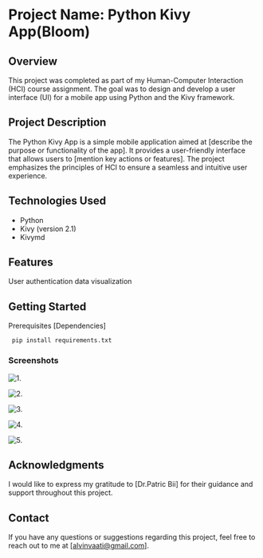 # Project Name: Python Kivy App(Bloom)
## Overview
This project was completed as part of my Human-Computer Interaction (HCI) course assignment. The goal was to design and develop a user interface (UI) for a mobile app using Python and the Kivy framework.

## Project Description
The Python Kivy App is a simple mobile application aimed at [describe the purpose or functionality of the app]. It provides a user-friendly interface that allows users to [mention key actions or features]. The project emphasizes the principles of HCI to ensure a seamless and intuitive user experience.

## Technologies Used
- Python
- Kivy (version 2.1)
- Kivymd

## Features
User authentication
data visualization

## Getting Started
Prerequisites
[Dependencies]

``` pip install requirements.txt```
### Screenshots
![1.](https://drive.google.com/file/d/1GgtryRhuGTD1pLZOqjw3aHkxMAiBIr99/view?usp=sharing)

![2.](https://drive.google.com/file/d/1juGwKd-Sj__xdzaAt883kL8Am4H4Hpx3/view?usp=sharing)

![3.](https://drive.google.com/file/d/15WC5HpQyriMnQKEFt_KmJac4B5_SxYrw/view?usp=sharing)

![4.](https://drive.google.com/file/d/1ZmehW1x9xoBOJ1XqiR6GJXFCvZEouSe8/view?usp=sharing)

![5.](https://drive.google.com/file/d/1_7k2_8M6Bi5iSjGpoMikZdzkTf9pqx0I/view?usp=sharing)

## Acknowledgments
I would like to express my gratitude to [Dr.Patric Bii] for their guidance and support throughout this project.

## Contact
If you have any questions or suggestions regarding this project, feel free to reach out to me at [alvinvaati@gmail.com].
